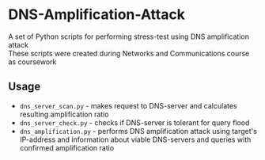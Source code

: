 # DNS-Amplification-Attack
A set of Python scripts for performing stress-test using DNS amplification attack\
These scripts were created during Networks and Communications course as coursework
## Usage
* `dns_server_scan.py` - makes request to DNS-server and calculates resulting amplification ratio
* `dns_server_check.py` - checks if DNS-server is tolerant for query flood
* `dns_amplification.py` - performs DNS amplification attack using target's IP-address and information about viable DNS-servers and queries with confirmed amplification ratio
